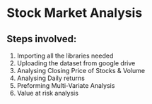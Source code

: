 # Stock Market Analysis


## Steps involved:
1. Importing all the libraries needed
2. Uploading the dataset from google drive
3. Analysing Closing Price of Stocks & Volume
4. Analysing Daily returns
5. Preforming Multi-Variate Analysis
6. Value at risk analysis
